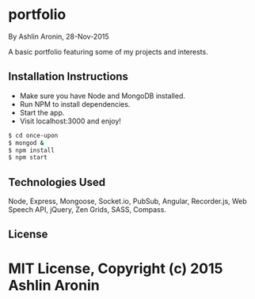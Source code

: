 # portfolio
By Ashlin Aronin, 28-Nov-2015

A basic portfolio featuring some of my projects and interests.

## Installation Instructions
* Make sure you have Node and MongoDB installed.
* Run NPM to install dependencies.
* Start the app.
* Visit localhost:3000 and enjoy!
```sh
$ cd once-upon
$ mongod &
$ npm install
$ npm start
```


## Technologies Used
Node, Express, Mongoose, Socket.io, PubSub, Angular, Recorder.js, Web Speech API, jQuery, Zen Grids, SASS, Compass.

## License
MIT License, Copyright (c) 2015 Ashlin Aronin
=======
